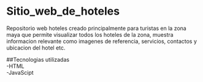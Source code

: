 # Sitio_web_de_hoteles
Repositorio web hoteles creado principalmente para turistas en la zona maya que permite visualizar todos los hoteles
de la zona, muestra informacion relevante como imagenes de referencia, servicios, contactos y ubicacion del hotel etc.

##Tecnologias utilizadas\
-HTML\
-JavaScipt
